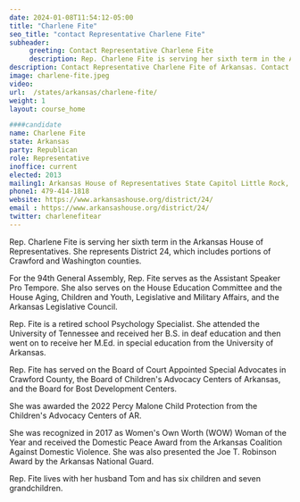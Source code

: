 ```yaml
---
date: 2024-01-08T11:54:12-05:00
title: "Charlene Fite"
seo_title: "contact Representative Charlene Fite"
subheader:
     greeting: Contact Representative Charlene Fite
     description: Rep. Charlene Fite is serving her sixth term in the Arkansas House of Representatives. She represents District 24, which includes portions of Crawford and Washington counties. For the 94th General Assembly, Rep. Fite serves as the Assistant Speaker Pro Tempore. 
description: Contact Representative Charlene Fite of Arkansas. Contact information for Charlene Fite includes email address, phone number, and mailing address.
image: charlene-fite.jpeg
video:
url:  /states/arkansas/charlene-fite/
weight: 1
layout: course_home

####candidate
name: Charlene Fite
state: Arkansas
party: Republican
role: Representative
inoffice: current
elected: 2013
mailing1: Arkansas House of Representatives State Capitol Little Rock, AR 72201
phone1: 479-414-1818
website: https://www.arkansashouse.org/district/24/
email : https://www.arkansashouse.org/district/24/
twitter: charlenefitear
---
```


Rep. Charlene Fite is serving her sixth term in the Arkansas House of Representatives. She represents District 24, which includes portions of Crawford and Washington counties.

For the 94th General Assembly, Rep. Fite serves as the Assistant Speaker Pro Tempore. She also serves on the House Education Committee and the House Aging, Children and Youth, Legislative and Military Affairs, and the Arkansas Legislative Council.

Rep. Fite is a retired school Psychology Specialist. She attended the University of Tennessee and received her B.S. in deaf education and then went on to receive her M.Ed. in special education from the University of Arkansas.

Rep. Fite has served on the Board of Court Appointed Special Advocates in Crawford County, the Board of Children's Advocacy Centers of Arkansas, and the Board for Bost Development Centers.

She was awarded the 2022 Percy Malone Child Protection from the Children's Advocacy Centers of AR.

She was recognized in 2017 as Women's Own Worth (WOW) Woman of the Year and received the Domestic Peace Award from the Arkansas Coalition Against Domestic Violence. She was also presented the Joe T. Robinson Award by the Arkansas National Guard.

Rep. Fite lives with her husband Tom and has six children and seven grandchildren.
